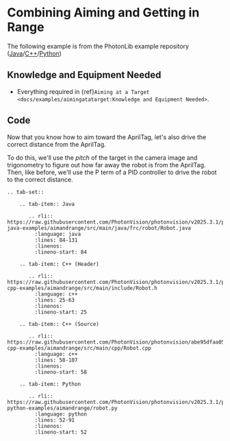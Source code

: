 # Combining Aiming and Getting in Range

The following example is from the PhotonLib example repository ([Java](https://github.com/PhotonVision/photonvision/tree/main/photonlib-java-examples/aimandrange)/[C++](https://github.com/PhotonVision/photonvision/tree/main/photonlib-cpp-examples/aimandrange)/[Python](https://github.com/PhotonVision/photonvision/tree/main/photonlib-python-examples/aimandrange))

## Knowledge and Equipment Needed

- Everything required in {ref}`Aiming at a Target <docs/examples/aimingatatarget:Knowledge and Equipment Needed>`.

## Code

Now that you know how to aim toward the AprilTag, let's also drive the correct distance from the AprilTag.

To do this, we'll use the _pitch_ of the target in the camera image and trigonometry to figure out how far away the robot is from the AprilTag. Then, like before, we'll use the P term of a PID controller to drive the robot to the correct distance.

```{eval-rst}
.. tab-set::

    .. tab-item:: Java

       .. rli:: https://raw.githubusercontent.com/PhotonVision/photonvision/v2025.3.1/photonlib-java-examples/aimandrange/src/main/java/frc/robot/Robot.java
         :language: java
         :lines: 84-131
         :linenos:
         :lineno-start: 84

    .. tab-item:: C++ (Header)

       .. rli:: https://raw.githubusercontent.com/PhotonVision/photonvision/v2025.3.1/photonlib-cpp-examples/aimandrange/src/main/include/Robot.h
         :language: c++
         :lines: 25-63
         :linenos:
         :lineno-start: 25

    .. tab-item:: C++ (Source)

       .. rli:: https://raw.githubusercontent.com/PhotonVision/photonvision/abe95dfaa055bbe3609f72cfcaaba0f96ee7978c/photonlib-cpp-examples/aimandrange/src/main/cpp/Robot.cpp
         :language: c++
         :lines: 58-107
         :linenos:
         :lineno-start: 58

    .. tab-item:: Python

       .. rli:: https://raw.githubusercontent.com/PhotonVision/photonvision/v2025.3.1/photonlib-python-examples/aimandrange/robot.py
         :language: python
         :lines: 52-91
         :linenos:
         :lineno-start: 52

```
